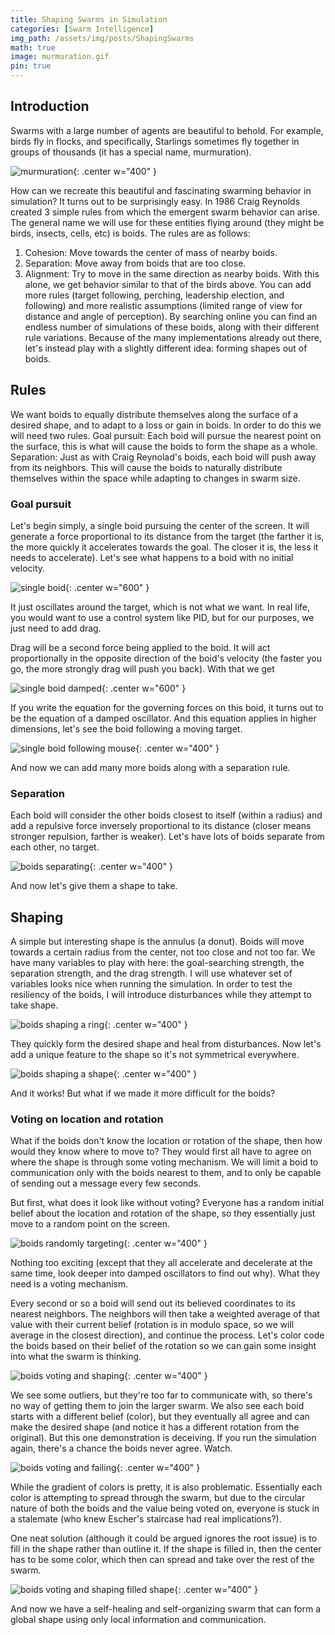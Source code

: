 ```yaml
---
title: Shaping Swarms in Simulation
categories: [Swarm Intelligence]
img_path: /assets/img/posts/ShapingSwarms
math: true
image: murmuration.gif
pin: true
---
```


## Introduction
Swarms with a large number of agents are beautiful to behold. For example, birds fly in flocks, and specifically, Starlings sometimes fly together in groups of thousands (it has a special name, murmuration).

![murmuration](murmuration.gif){: .center w="400" }

How can we recreate this beautiful and fascinating swarming behavior in simulation? It turns out to be surprisingly easy. In 1986 Craig Reynolds created 3 simple rules from which the emergent swarm behavior can arise. The general name we will use for these entities flying around (they might be birds, insects, cells, etc) is boids. The rules are as follows:
1. Cohesion: Move towards the center of mass of nearby boids.
2. Separation: Move away from boids that are too close.
3. Alignment: Try to move in the same direction as nearby boids.
With this alone, we get behavior similar to that of the birds above. You can add more rules (target following, perching, leadership election, and following) and more realistic assumptions (limited range of view for distance and angle of perception). By searching online you can find an endless number of simulations of these boids, along with their different rule variations. Because of the many implementations already out there, let's instead play with a slightly different idea: forming shapes out of boids.

## Rules
We want boids to equally distribute themselves along the surface of a desired shape, and to adapt to a loss or gain in boids. In order to do this we will need two rules.
Goal pursuit: Each boid will pursue the nearest point on the surface, this is what will cause the boids to form the shape as a whole.
Separation: Just as with Craig Reynolad's boids, each boid will push away from its neighbors. This will cause the boids to naturally distribute themselves within the space while adapting to changes in swarm size.

### Goal pursuit
Let's begin simply, a single boid pursuing the center of the screen. It will generate a force proportional to its distance from the target (the farther it is, the more quickly it accelerates towards the goal. The closer it is, the less it needs to accelerate). Let's see what happens to a boid with no initial velocity.

![single boid](single_simple.gif){: .center w="600" }

It just oscillates around the target, which is not what we want. In real life, you would want to use a control system like PID, but for our purposes, we just need to add drag.

Drag will be a second force being applied to the boid. It will act proportionally in the opposite direction of the boid's velocity (the faster you go, the more strongly drag will push you back). With that we get

![single boid damped](single_damped.gif){: .center w="600" }

If you write the equation for the governing forces on this boid, it turns out to be the equation of a damped oscillator. And this equation applies in higher dimensions, let's see the boid following a moving target.

![single boid following mouse](single_follow.gif){: .center w="400" }

And now we can add many more boids along with a separation rule.

### Separation
Each boid will consider the other boids closest to itself (within a radius) and add a repulsive force inversely proportional to its distance (closer means stronger repulsion, farther is weaker). Let's have lots of boids separate from each other, no target.

![boids separating](seperation.gif){: .center w="400" }

And now let's give them a shape to take.

## Shaping
A simple but interesting shape is the annulus (a donut). Boids will move towards a certain radius from the center, not too close and not too far. We have many variables to play with here: the goal-searching strength, the separation strength, and the drag strength. I will use whatever set of variables looks nice when running the simulation. In order to test the resiliency of the boids, I will introduce disturbances while they attempt to take shape.

![boids shaping a ring](ring.gif){: .center w="400" }

They quickly form the desired shape and heal from disturbances. Now let's add a unique feature to the shape so it's not symmetrical everywhere.

![boids shaping a shape](shape.gif){: .center w="400" }

And it works! But what if we made it more difficult for the boids?

### Voting on location and rotation
What if the boids don't know the location or rotation of the shape, then how would they know where to move to? They would first all have to agree on where the shape is through some voting mechanism. We will limit a boid to communication only with the boids nearest to them, and to only be capable of sending out a message every few seconds.

But first, what does it look like without voting? Everyone has a random initial belief about the location and rotation of the shape, so they essentially just move to a random point on the screen.

![boids randomly targeting](random.gif){: .center w="400" }

Nothing too exciting (except that they all accelerate and decelerate at the same time, look deeper into damped oscillators to find out why). What they need is a voting mechanism.

Every second or so a boid will send out its believed coordinates to its nearest neighbors. The neighbors will then take a weighted average of that value with their current belief (rotation is in modulo space, so we will average in the closest direction), and continue the process. Let's color code the boids based on their belief of the rotation so we can gain some insight into what the swarm is thinking.

![boids voting and shaping](agreeing.gif){: .center w="400" }

We see some outliers, but they're too far to communicate with, so there's no way of getting them to join the larger swarm. We also see each boid starts with a different belief (color), but they eventually all agree and can make the desired shape (and notice it has a different rotation from the original). But this one demonstration is deceiving. If you run the simulation again, there's a chance the boids never agree. Watch.

![boids voting and failing](disagreeing.gif){: .center w="400" }

While the gradient of colors is pretty, it is also problematic. Essentially each color is attempting to spread through the swarm, but due to the circular nature of both the boids and the value being voted on, everyone is stuck in a stalemate (who knew Escher's staircase had real implications?). 

One neat solution (although it could be argued ignores the root issue) is to fill in the shape rather than outline it. If the shape is filled in, then the center has to be some color, which then can spread and take over the rest of the swarm.

![boids voting and shaping filled shape](solved.gif){: .center w="400" }

And now we have a self-healing and self-organizing swarm that can form a global shape using only local information and communication.
